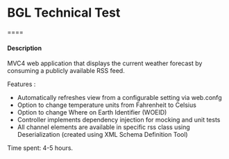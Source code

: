 # BGL Technical Test
====
#### Description
MVC4 web application that displays the current weather forecast by consuming a publicly available RSS feed.

Features :
* Automatically refreshes view from a configurable setting via web.confg
* Option to change temperature units from Fahrenheit to Celsius
* Option to change Where on Earth Identifier (WOEID)
* Controller implements dependency injection for mocking and unit tests
* All channel elements are available in specific rss class using Deserialization (created using XML Schema Definition Tool)

Time spent: 4-5 hours.



